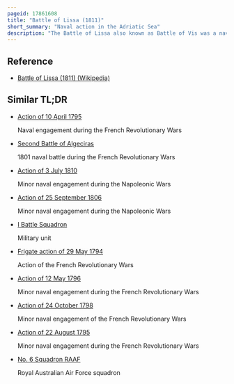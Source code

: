 ```yaml
---
pageid: 17861608
title: "Battle of Lissa (1811)"
short_summary: "Naval action in the Adriatic Sea"
description: "The Battle of Lissa also known as Battle of Vis was a naval Action Fought during the adriatic Campaign during the napoleonic Wars between a british Frigate Squadron and a much larger Squadron of french and italian Frigates and smaller Vessels. The Engagement was fought for the Possession of the strategically important croatian Island of Vis from which the british Squadron had disrupted french Shipping in the adriatic Sea. The french needed to control the adriatic to supply a growing Army in the illyrian Provinces and accordingly dispatched an Invasion Force Consisting of six Frigates numerous smaller Vessels and a Battalion of italian Soldiers in March 1811."
---
```


## Reference

- [Battle of Lissa (1811) (Wikipedia)](https://en.wikipedia.org/?curid=17861608)

## Similar TL;DR

- [Action of 10 April 1795](/tldr/en/action-of-10-april-1795)

  Naval engagement during the French Revolutionary Wars

- [Second Battle of Algeciras](/tldr/en/second-battle-of-algeciras)

  1801 naval battle during the French Revolutionary Wars

- [Action of 3 July 1810](/tldr/en/action-of-3-july-1810)

  Minor naval engagement during the Napoleonic Wars

- [Action of 25 September 1806](/tldr/en/action-of-25-september-1806)

  Minor naval engagement during the Napoleonic Wars

- [I Battle Squadron](/tldr/en/i-battle-squadron)

  Military unit

- [Frigate action of 29 May 1794](/tldr/en/frigate-action-of-29-may-1794)

  Action of the French Revolutionary Wars

- [Action of 12 May 1796](/tldr/en/action-of-12-may-1796)

  Minor naval engagement during the French Revolutionary Wars

- [Action of 24 October 1798](/tldr/en/action-of-24-october-1798)

  Minor naval engagement of the French Revolutionary Wars

- [Action of 22 August 1795](/tldr/en/action-of-22-august-1795)

  Minor naval engagement during the French Revolutionary Wars

- [No. 6 Squadron RAAF](/tldr/en/no-6-squadron-raaf)

  Royal Australian Air Force squadron
